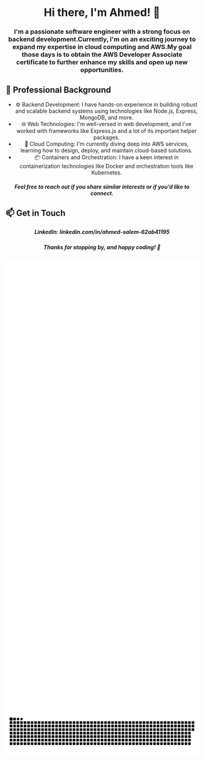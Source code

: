 <h1 align="center">Hi there, I'm Ahmed! 👋</h1>
<h3 align="center">I'm a passionate software engineer with a strong focus on backend development.Currently, I'm on an exciting journey to expand my expertise in cloud computing and AWS.My goal those days is to obtain the AWS Developer Associate certificate to further enhance my skills and open up new opportunities.</h3>

## 💼 Professional Background

  <ul align="center">
        <li>⚙ Backend Development: I have hands-on experience in building robust and scalable backend systems using technologies like Node.js, Express, MongoDB, and more.</li>
        <li>🌐 Web Technologies: I'm well-versed in web development, and I've worked with frameworks like Express.js and a lot of its important helper packages.</li>
        <li>🚀 Cloud Computing: I'm currently diving deep into AWS services, learning how to design, deploy, and maintain cloud-based solutions.</li>
        <li>📦 Containers and Orchestration: I have a keen interest in containerization technologies like Docker and orchestration tools like Kubernetes.</li>
    </ul>


<!--START_SECTION:waka-->
<!--END_SECTION:waka-->

<h5 align="center">Feel free to reach out if you share similar interests or if you'd like to connect.</h5>

## 📫 Get in Touch

<h5 align="center"> LinkedIn: linkedin.com/in/ahmed-salem-62ab41195</h5>

<h5 align="center">Thanks for stopping by, and happy coding! 🚀</h5>


<div align="center">

<!--
https://github.community/t/support-theme-context-for-images-in-light-vs-dark-mode/147981/84
-->
<a href="https://github.com/ASalem404/ASalem404#gh-dark-mode-only">
<img src="https://github.com/ASalem404/ASalem404/blob/main/generated/overview.svg#gh-dark-mode-only" />
<img src="https://github.com/ASalem404/ASalem404/blob/main/generated/languages.svg#gh-dark-mode-only" />
</a>
<a href="https://github.com/ASalem404/ASalem404#gh-light-mode-only">
<img src="https://github.com/ASalem404/ASalem404/blob/main/generated/overview.svg#gh-dark-mode-only#gh-light-mode-only" />
<img src="https://github.com/ASalem404/ASalem404/blob/main/generated/languages.svg#gh-dark-mode-only#gh-light-mode-only" />
</a>

</div>

<picture>
  <source media="(prefers-color-scheme: dark)" srcset="https://raw.githubusercontent.com/ASalem404/ASalem404/commit-animation/github-contribution-grid-snake-dark.svg">
  <source media="(prefers-color-scheme: light)" srcset="https://raw.githubusercontent.com/ASalem404/ASalem404/commit-animation/github-contribution-grid-snake.svg">
  <img alt="github contribution grid snake animation" src="https://raw.githubusercontent.com/ASalem404/ASalem404/commit-animation/github-contribution-grid-snake.svg">
</picture>
